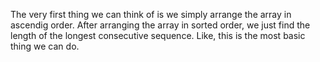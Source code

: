 The very first thing we can think of is we simply arrange the array in ascendig order.
After arranging the array in sorted order, we just find the length of the longest consecutive sequence.
Like, this is the most basic thing we can do.
